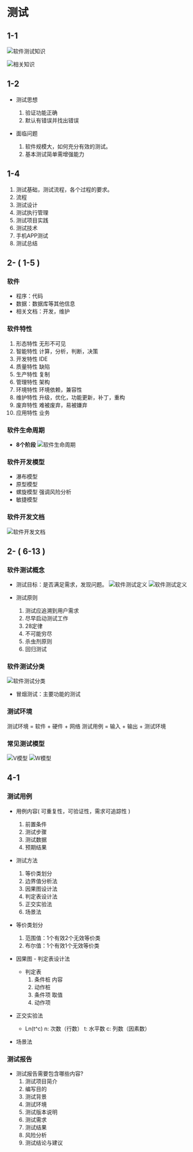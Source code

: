 # 测试 #

## 1-1 ##

![软件测试知识](./imgs/软件测试知识.png)

![相关知识](./imgs/相关知识.png)

## 1-2 ##

- 测试思想
  1. 验证功能正确
  2. 默认有错误并找出错误

- 面临问题
  1. 软件规模大，如何充分有效的测试。
  2. 基本测试简单需增强能力

## 1-4 ###

1. 测试基础，测试流程，各个过程的要求。
2. 流程
3. 测试设计
4. 测试执行管理
5. 测试项目实践
6. 测试技术
7. 手机APP测试
8. 测试总结

## 2- ( 1-5 ) ##

### 软件 ###

- 程序：代码
- 数据：数据库等其他信息
- 相关文档：开发，维护

### 软件特性 ###

1. 形态特性 无形不可见
2. 智能特性 计算，分析，判断，决策
3. 开发特性 IDE
4. 质量特性 缺陷
5. 生产特性 复制
6. 管理特性 架构
7. 环境特性 环境依赖，兼容性
8. 维护特性 升级，优化，功能更新，补丁，重构
9. 废弃特性 难被废弃，易被嫌弃
10. 应用特性 业务

### 软件生命周期 ###

- __8个阶段__
![软件生命周期](./imgs/软件生命周期.png)

### 软件开发模型 ###

- 瀑布模型
- 原型模型
- 螺旋模型 强调风险分析
- 敏捷模型

### 软件开发文档 ###

![软件开发文档](./imgs/软件开发文档.png)

## 2- ( 6-13 ) ##

### 软件测试概念 ###

- 测试目标：是否满足需求，发现问题。
![软件测试定义](./imgs/软件测试定义.png)
![软件测试定义](./imgs/软件测试标准定义.png)

- 测试原则
  1. 测试应追溯到用户需求
  2. 尽早启动测试工作
  3. 28定律
  4. 不可能穷尽
  5. 杀虫剂原则
  6. 回归测试

### 软件测试分类 ###

![软件测试分类](./imgs/软件测试分类.png)

- 冒烟测试：主要功能的测试

### 测试环境 ###

测试环境 = 软件 + 硬件 + 网络
测试用例 = 输入 + 输出 + 测试环境

### 常见测试模型 ###

![V模型](./imgs/V模型.png)
![W模型](./imgs/W模型.png)

## 4-1 ##

### 测试用例 ###

- 用例内容( 可重复性，可验证性，需求可追踪性 )
  1. 前置条件
  2. 测试步骤
  3. 测试数据
  4. 预期结果

- 测试方法
  1. 等价类划分
  2. 边界值分析法
  3. 因果图设计法
  4. 判定表设计法
  5. 正交实验法
  6. 场景法

- 等价类划分
  1. 范围值：1个有效2个无效等价类
  2. 布尔值：1个有效1个无效等价类

- 因果图 - 判定表设计法
  - 判定表
    1. 条件桩 内容
    2. 动作桩
    3. 条件项 取值
    4. 动作项

- 正交实验法
  - Ln(t^c) n: 次数（行数） t: 水平数 c: 列数（因素数）

- 场景法

### 测试报告 ###

- 测试报告需要包含哪些内容?
  1. 测试项目简介
  2. 编写目的
  3. 测试背景
  4. 测试环境
  5. 测试版本说明
  6. 测试需求
  7. 测试结果
  8. 风险分析
  9. 测试结论与建议